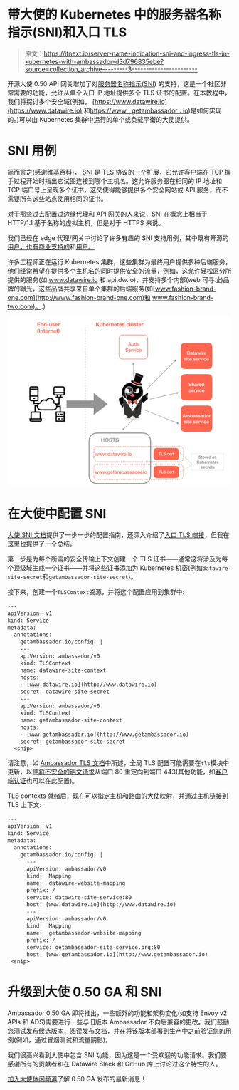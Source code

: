 # 带大使的 Kubernetes 中的服务器名称指示(SNI)和入口 TLS

> 原文：<https://itnext.io/server-name-indication-sni-and-ingress-tls-in-kubernetes-with-ambassador-d3d796835ebe?source=collection_archive---------3----------------------->

开源大使 0.50 API 网关增加了对[服务器名称指示(SNI)](https://www.getambassador.io/user-guide/sni/) 的支持，这是一个社区非常需要的功能，允许从单个入口 IP 地址提供多个 TLS 证书的配置。在本教程中，我们将探讨多个安全域(例如， [https://www.datawire.io](https://www.datawire.io) 和[https://www . getambassador . io](https://www.getambassador.io))是如何实现的。)可以由 Kubernetes 集群中运行的单个或负载平衡的大使提供。

# SNI 用例

简而言之(感谢维基百科)， [SNI](https://en.wikipedia.org/wiki/Server_Name_Indication) 是 TLS 协议的一个扩展，它允许客户端在 TCP 握手过程开始时指出它试图连接到哪个主机名。这允许服务器在相同的 IP 地址和 TCP 端口号上呈现多个证书，这又使得能够提供多个安全网站或 API 服务，而不需要所有这些站点使用相同的证书。

对于那些过去配置过边缘代理和 API 网关的人来说，SNI 在概念上相当于 HTTP/1.1 基于名称的虚拟主机，但是对于 HTTPS 来说。

我们已经在 edge 代理/网关中讨论了许多有趣的 SNI 支持用例，其中既有开源的[用户，也有商业支持的](https://www.getambassador.io/)和[用户。](https://www.getambassador.io/pro/)

许多工程师正在运行 Kubernetes 集群，这些集群为最终用户提供多种后端服务，他们经常希望在提供多个主机名的同时提供安全的流量，例如，这允许轻松区分所提供的服务(如 www.datawire.io 和 api.dw.io)，并支持多个内部(web 可寻址)品牌的曝光，这些品牌共享来自单个集群的后端服务(如[www.fashion-brand-one.com](http://www.fashion-brand-one.com)和 [www.fashion-brand-two.com)。](http://www.fashion-brand-two.com).)

![](img/ad6dc28df29c2f187070fb6e255d4038.png)

# 在大使中配置 SNI

[大使 SNI 文档](https://www.getambassador.io/user-guide/sni/)提供了一步一步的配置指南，还深入介绍了[入口 TLS 端接](https://www.getambassador.io/user-guide/tls-termination/)，但我在这里也提供了一个总结。

第一步是为每个所需的安全传输上下文创建一个 TLS 证书——通常这将涉及为每个顶级域生成一个证书——并将这些证书添加为 Kubernetes 机密(例如`datawire-site-secret`和`getambassador-site-secret`)。

接下来，创建一个`TLSContext`资源，并将这个配置应用到集群中:

```
---
apiVersion: v1
kind: Service
metadata:
  annotations:
    getambassador.io/config: |
    ---
    apiVersion: ambassador/v0
    kind: TLSContext
    name: datawire-site-context
    hosts:
    - [www.datawire.io](http://www.datawire.io)
    secret: datawire-site-secret
    ---
    apiVersion: ambassador/v0
    kind: TLSContext
    name: getambassador-site-context
    hosts:
    - [www.getambassador.io](http://www.getambassador.io)
    secret: getambassador-site-secret
  <snip>
```

请注意，如 [Ambassador TLS 文档](https://www.getambassador.io/reference/core/tls/)中所述，全局 TLS 配置可能需要在`tls`模块中更新，以便[将不安全的明文请求](https://www.getambassador.io/reference/core/tls/#redirecting-from-cleartext-to-tls)从端口 80 重定向到端口 443(其他功能，如[客户端认证](https://www.getambassador.io/reference/core/tls/#authentication-with-tls-client-certificates)也可以在此配置)。

TLS contexts 就绪后，现在可以指定主机和路由的大使映射，并通过主机链接到 TLS 上下文:

```
---
apiVersion: v1
kind: Service
metadata:
  annotations:
    getambassador.io/config: |
      ---
      apiVersion: ambassador/v0
      kind:  Mapping
      name:  datawire-website-mapping
      prefix: /
      service: datawire-site-service:80
      host: [www.datawire.io](http://www.datawire.io)
      ---
      apiVersion: ambassador/v0
      kind:  Mapping
      name:  getambassador-website-mapping
      prefix: /
      service: getambassador-site-service.org:80
      host: [www.getambassador.io](http://www.getambassador.io)
 <snip>
```

# 升级到大使 0.50 GA 和 SNI

Ambassador 0.50 GA 即将推出，一些额外的功能和架构变化(如支持 Envoy v2 APIs 和 ADS)需要进行一些与旧版本 Ambassador 不向后兼容的更改。我们鼓励您测试[发布候选版本](https://blog.getambassador.io/ambassador-0-50-rc5-available-9901d01c7a46)，阅读[发布文档](https://github.com/datawire/ambassador/blob/master/CHANGELOG.md)，并在将该版本部署到生产中之前验证您的用例(例如，通过冒烟测试和流量阴影)。

我们很高兴看到大使中包含 SNI 功能，因为这是一个受欢迎的功能请求。我们要感谢所有的贡献者和在 Datawire Slack 和 GitHub 库上讨论过这个特性的人。

[加入大使休闲频道](http://d6e.co/slack)了解 0.50 GA 发布的最新消息！